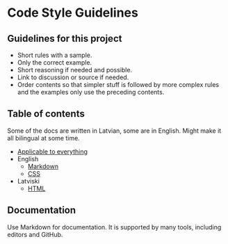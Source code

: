 # Code Style Guidelines

## Guidelines for this project

- Short rules with a sample.
- Only the correct example.
- Short reasoning if needed and possible.
- Link to discussion or source if needed.
- Order contents so that simpler stuff is followed by more complex rules
and the examples only use the preceding contents.

## Table of contents

Some of the docs are written in Latvian, some are in English. Might make it all
bilingual at some time.

- [Applicable to everything](general.md)
- English
	- [Markdown](markdown.md)
	- [CSS](css.md)
- Latviski
	- [HTML](html.md)

## Documentation

Use Markdown for documentation. It is supported by many tools, including
editors and GitHub.
